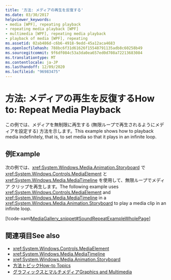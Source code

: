 ```yaml
---
title: '方法: メディアの再生を反復する'
ms.date: 03/30/2017
helpviewer_keywords:
- media [WPF], repeating playback
- repeating media playback [WPF]
- multimedia [WPF], repeating media playback
- playback of media [WPF], repeating
ms.assetid: 02ab486d-c6b6-4918-9edd-45a12aca4683
ms.openlocfilehash: 788bc6f31d61626f15548791135adb8c60258b49
ms.sourcegitcommit: 9f6df084c53a3da0ea657ed0d708a72213683084
ms.translationtype: MT
ms.contentlocale: ja-JP
ms.lasthandoff: 12/09/2020
ms.locfileid: "96983475"
---
```

# <a name="how-to-repeat-media-playback"></a><span data-ttu-id="118cb-102">方法: メディアの再生を反復する</span><span class="sxs-lookup"><span data-stu-id="118cb-102">How to: Repeat Media Playback</span></span>
<span data-ttu-id="118cb-103">この例では、メディアを無制限に再生する (無限ループで再生されるようにメディアを設定する) 方法を示します。</span><span class="sxs-lookup"><span data-stu-id="118cb-103">This example shows how to playback media indefinitely, that is, to set media so that it plays in an infinite loop.</span></span>  
  
## <a name="example"></a><span data-ttu-id="118cb-104">例</span><span class="sxs-lookup"><span data-stu-id="118cb-104">Example</span></span>  
 <span data-ttu-id="118cb-105">次の例では、<xref:System.Windows.Media.Animation.Storyboard> で <xref:System.Windows.Controls.MediaElement> と <xref:System.Windows.Media.MediaTimeline> を使用して、無限ループでメディア クリップを再生します。</span><span class="sxs-lookup"><span data-stu-id="118cb-105">The following example uses <xref:System.Windows.Controls.MediaElement> and <xref:System.Windows.Media.MediaTimeline> in a <xref:System.Windows.Media.Animation.Storyboard> to play a media clip in an infinite loop.</span></span>  
  
 [!code-xaml[MediaGallery_snippet#SoundRepeatExampleWholePage](~/samples/snippets/csharp/VS_Snippets_Wpf/MediaGallery_snippet/CSharp/SoundRepeatExample.xaml#soundrepeatexamplewholepage)]  
  
## <a name="see-also"></a><span data-ttu-id="118cb-106">関連項目</span><span class="sxs-lookup"><span data-stu-id="118cb-106">See also</span></span>

- <xref:System.Windows.Controls.MediaElement>
- <xref:System.Windows.Media.MediaTimeline>
- <xref:System.Windows.Media.Animation.Storyboard>
- [<span data-ttu-id="118cb-107">方法トピック</span><span class="sxs-lookup"><span data-stu-id="118cb-107">How-to Topics</span></span>](audio-and-video-how-to-topics.md)
- [<span data-ttu-id="118cb-108">グラフィックスとマルチメディア</span><span class="sxs-lookup"><span data-stu-id="118cb-108">Graphics and Multimedia</span></span>](index.md)
